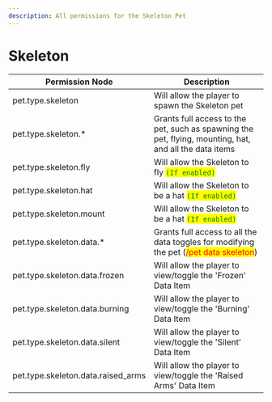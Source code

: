 ```yaml
---
description: All permissions for the Skeleton Pet
---
```



# Skeleton
| Permission Node | Description |
| - | - |
| pet.type.skeleton | Will allow the player to spawn the Skeleton pet |
| pet.type.skeleton.* | Grants full access to the pet, such as spawning the pet, flying, mounting, hat, and all the data items |
| pet.type.skeleton.fly | Will allow the Skeleton to fly <mark style="color:green;">`(If enabled)`</mark> |
| pet.type.skeleton.hat | Will allow the Skeleton to be a hat <mark style="color:green;">`(If enabled)`</mark> |
| pet.type.skeleton.mount | Will allow the Skeleton to be a hat <mark style="color:green;">`(If enabled)`</mark> |
| pet.type.skeleton.data.* | Grants full access to all the data toggles for modifying the pet (<mark style="color:red;">/pet data skeleton</mark>) |
| pet.type.skeleton.data.frozen | Will allow the player to view/toggle the 'Frozen' Data Item |
| pet.type.skeleton.data.burning | Will allow the player to view/toggle the 'Burning' Data Item |
| pet.type.skeleton.data.silent | Will allow the player to view/toggle the 'Silent' Data Item |
| pet.type.skeleton.data.raised_arms | Will allow the player to view/toggle the 'Raised Arms' Data Item |

